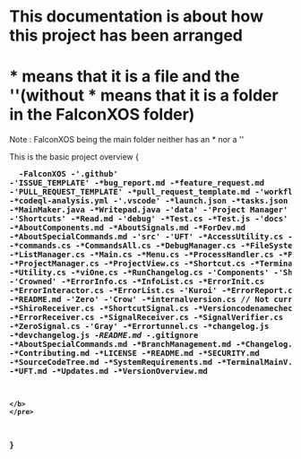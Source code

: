 # This documentation is about how this project has been arranged

# * means that it is a file and the ''(without * means that it is a folder in the FalconXOS folder)

Note : FalconXOS being the main folder neither has an * nor a ''

This is the basic project overview
{
    <pre>
    <b>
    -FalconXOS
       -'.github'
          -'ISSUE_TEMPLATE'
             -*bug_report.md
             -*feature_request.md
          -'PULL_REQUEST_TEMPLATE'
             -*pull_request_template.md
          -'workflows'
             -*codeql-analysis.yml
       -'.vscode'
             -*launch.json
             -*tasks.json
        -'apps'
             -*MainMaker.java
             -*Writepad.java
       -'data'
          -'Project Manager'
             -*Read.md
          -'Shortcuts'
             -*Read.md
       -'debug'
             -*Test.cs
	     -*Test.js
       -'docs'
             -*AboutComponents.md
	     -*AboutSignals.md
	     -*ForDev.md
             -*AboutSpecialCommands.md
       -'src'
           -'UFT'
             -*AccessUtility.cs
             -*close.cs
             -*commands.cs
             -*CommandsAll.cs
             -*DebugManager.cs
             -*FileSystem.cs
             -*ListManager.cs
             -*Main.cs
             -*Menu.cs
             -*ProcessHandler.cs
             -*Program.cs
             -*ProjectManager.cs
             -*ProjectView.cs
             -*Shortcut.cs
             -*TerminalKernel.cs
             -*Utility.cs
             -*viOne.cs
             -*RunChangelog.cs
	   -'Components'
	       -'Shiro'
	          -'Crowned'
		     -*ErrorInfo.cs
		     -*InfoList.cs
		  -*ErrorInit.cs
		  -*ErrorInteractor.cs
		  -*ErrorList.cs
		  -'Kuroi'
		     -*ErrorReport.cs
               -*README.md
	       -'Zero'
	          -'Crow'
		     -*internalversion.cs // Not currently used
		     -*ShiroReceiver.cs
		     -*ShortcutSignal.cs
		     -*Versioncodenamecheck.cs
		  -'Main'
		     -*ErrorReceiver.cs
	          -*SignalReceiver.cs
		  -*SignalVerifier.cs
		  -*ZeroSignal.cs
	       -'Gray'
	          -*Errortunnel.cs
	   -*changelog.js
	   -*devchangelog.js
	   -*README.md
        -*.gitignore
        -*AboutSpecialCommands.md
        -*BranchManagement.md
        -*Changelog.md
        -*Contributing.md
        -*LICENSE
        -*README.md
        -*SECURITY.md
        -*SourceCodeTree.md
        -*SystemRequirements.md
        -*TerminalMainV.csproj
        -*UFT.md
        -*Updates.md
        -*VersionOverview.md
        
	</b>
	</pre>


}
